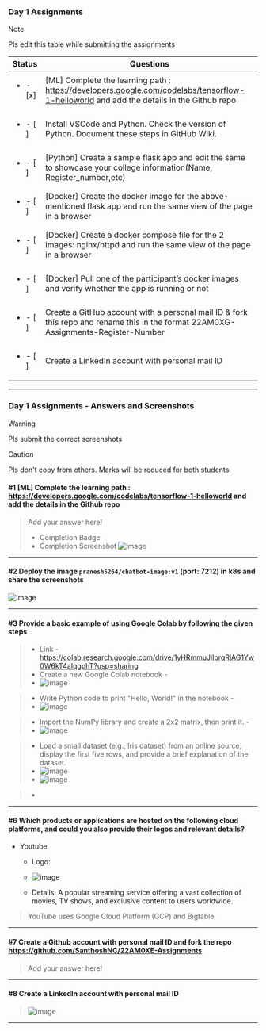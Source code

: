 ### Day 1 Assignments

> [!NOTE]
> Pls edit this table while submitting the assignments

| Status         | Questions     | 
|----------------|---------------|
| <ul><li>- [x] </li></ul> | [ML] Complete the learning path : https://developers.google.com/codelabs/tensorflow-1-helloworld and add the details in the Github repo |
| <ul><li>- [ ] </li></ul> | Install VSCode and Python. Check the version of Python. Document these steps in GitHub Wiki. |
| <ul><li>- [ ] </li></ul> | [Python] Create a sample flask app and edit the same to showcase your college information(Name, Register_number,etc) |
| <ul><li>- [ ] </li></ul> | [Docker] Create the docker image for the above-mentioned flask app and run the same view of the page in a browser |
| <ul><li>- [ ] </li></ul> | [Docker] Create a docker compose file for the 2 images: nginx/httpd and run the same view of the page in a browser |
| <ul><li>- [ ] </li></ul> | [Docker] Pull one of the participant’s docker images and verify whether the app is running or not  |
| <ul><li>- [ ] </li></ul> | Create a GitHub account with a personal mail ID & fork this repo and rename this in the format 22AM0XG-Assignments-Register-Number  |
| <ul><li>- [ ] </li></ul> | Create a LinkedIn account with personal mail ID  |

***

### Day 1 Assignments - Answers and Screenshots

> [!WARNING]
> Pls submit the correct screenshots

> [!CAUTION]
> Pls don't copy from others. Marks will be reduced for both students

#### #1 [ML] Complete the learning path : https://developers.google.com/codelabs/tensorflow-1-helloworld and add the details in the Github repo
> Add your answer here!
> - Completion Badge
> - Completion Screenshot	![image](https://github.com/user-attachments/assets/d018609c-f48f-4e88-9497-676101de7b11)


***


#### #2 Deploy the image `pranesh5264/chatbot-image:v1` (port: 7212) in k8s and share the screenshots
![image](https://github.com/user-attachments/assets/fa0c02de-44a5-4cf2-aedd-77cc740e3faf)

***
#### #3 Provide a basic example of using Google Colab by following the given steps
> - Link - https://colab.research.google.com/drive/1yHRmmuJiIprqRjAG1Yw0W6kT4aIqgphT?usp=sharing
> - Create a new Google Colab notebook -
> - ![image](https://github.com/user-attachments/assets/2b355629-e4b2-47a8-b8eb-0fbbc56b8dd1)

> - Write Python code to print "Hello, World!" in the notebook -
> - ![image](https://github.com/user-attachments/assets/b7336b39-bc3a-49cd-b7bc-6617e3bb329f)

> - Import the NumPy library and create a 2x2 matrix, then print it. -
> - ![image](https://github.com/user-attachments/assets/79b9be1c-fbca-4b2e-bf26-5ddc6e290979)

> - Load a small dataset (e.g., Iris dataset) from an online source, display the first five rows, and provide a brief explanation of the dataset.
> - ![image](https://github.com/user-attachments/assets/5008d847-3a91-4401-be3b-2cb0e885dd00)
> - ![image](https://github.com/user-attachments/assets/db173dea-90af-466f-b0a7-ab5ddea68569)


> - 
***



#### #6 Which products or applications are hosted on the following cloud platforms, and could you also provide their logos and relevant details? 
- Youtube
  - Logo:
  - ![image](https://github.com/user-attachments/assets/f809fab9-7ccd-4459-9c15-e71cb98d79a6)

  - Details: A popular streaming service offering a vast collection of movies, TV shows, and exclusive content to users worldwide.

> YouTube uses Google Cloud Platform (GCP) and Bigtable

***

#### #7 Create a Github account with personal mail ID and fork the repo https://github.com/SanthoshNC/22AM0XE-Assignments
> Add your answer here!

***

#### #8 Create a LinkedIn account with personal mail ID
> ![image](https://github.com/user-attachments/assets/2d53365e-c59d-4652-b69c-c826948f3556)

***
